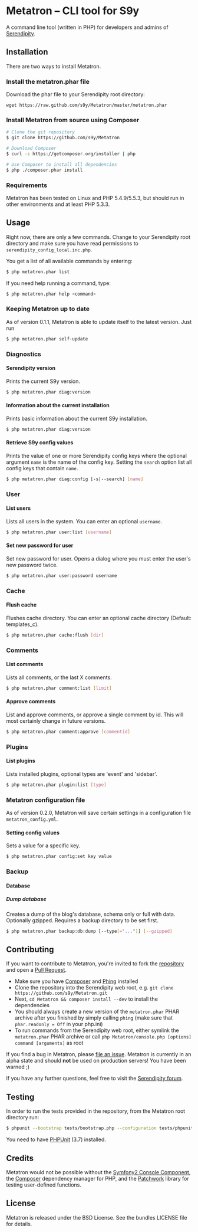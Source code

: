 # Metatron – CLI tool for S9y

A command line tool (written in PHP) for developers and admins of [Serendipity](http://s9y.org).

## Installation

There are two ways to install Metatron.

### Install the metatron.phar file

Download the phar file to your Serendipity root directory:

`wget https://raw.github.com/s9y/Metatron/master/metatron.phar`

### Install Metatron from source using Composer

```bash
# Clone the git repository
$ git clone https://github.com/s9y/Metatron

# Download Composer
$ curl -s https://getcomposer.org/installer | php

# Use Composer to install all dependencies
$ php ./composer.phar install
```

### Requirements

Metatron has been tested on Linux and PHP 5.4.9/5.5.3, but should run in other environments and at least PHP 5.3.3.

## Usage

Right now, there are only a few commands. Change to your Serendipity root directory and make sure you have read permissions to `serendipity_config_local.inc.php`.

You get a list of all available commands by entering:

```bash
$ php metatron.phar list
```

If you need help running a command, type:

```bash
$ php metatron.phar help <command>
```

### Keeping Metatron up to date

As of version 0.1.1, Metatron is able to update itself to the latest version. Just run

```bash
$ php metatron.phar self-update
```

### Diagnostics

#### Serendipity version

Prints the current S9y version.

```bash
$ php metatron.phar diag:version
```

#### Information about the current installation

Prints basic information about the current S9y installation.

```bash
$ php metatron.phar diag:version
```

#### Retrieve S9y config values

Prints the value of one or more Serendipity config keys where the optional argument `name` is the name of the config key. Setting the `search` option list all config keys that contain `name`.

```bash
$ php metatron.phar diag:config [-s|--search] [name]
```

### User

#### List users

Lists all users in the system. You can enter an optional `username`.

```bash
$ php metatron.phar user:list [username]
```
#### Set new password for user

Set new password for user. Opens a dialog where you must enter the user's new password twice.

```bash
$ php metatron.phar user:password username
```

### Cache

#### Flush cache

Flushes cache directory. You can enter an optional cache directory (Default: templates_c).

```bash
$ php metatron.phar cache:flush [dir]
```

### Comments

#### List comments

Lists all comments, or the last X comments.

```bash
$ php metatron.phar comment:list [limit]
```

#### Approve comments

List and approve comments, or approve a single comment by id. This will most certainly change in future versions.

```bash
$ php metatron.phar comment:approve [commentid]
```

### Plugins

#### List plugins

Lists installed plugins, optional types are 'event' and 'sidebar'.

```bash
$ php metatron.phar plugin:list [type]
```

### Metatron configuration file

As of version 0.2.0, Metatron will save certain settings in a configuration file `metatron_config.yml`.

#### Setting config values

Sets a value for a specific key.

```bash
$ php metatron.phar config:set key value
```

### Backup

#### Database

##### Dump database

Creates a dump of the blog's database, schema only or full with data. Optionally gzipped. Requires a backup directory to be set first.

```bash
$ php metatron.phar backup:db:dump [--type[="..."]] [--gzipped]
```

## Contributing

If you want to contribute to Metatron, you're invited to fork the [repository](https://github.com/s9y/Metatron) and open a [Pull Request](https://help.github.com/articles/using-pull-requests).

* Make sure you have [Composer](http://getcomposer.org/) and [Phing](http://www.phing.info/) installed
* Clone the repository into the Serendipity web root, e.g. `git clone https://github.com/s9y/Metatron.git`
* Next, `cd Metatron && composer install --dev` to install the dependencies
* You should always create a new version of the `metatron.phar` PHAR archive after you finished by simply calling `phing` (make sure that `phar.readonly = Off` in your php.ini)
* To run commands from the Serendipity web root, either symlink the `metatron.phar` PHAR archive or call `php Metatron/console.php [options] command [arguments]` as root

If you find a bug in Metatron, please [file an issue](https://github.com/s9y/Metatron/issues). Metatron is currently in an alpha state and should **not** be used on production servers! You have been warned ;)

If you have any further questions, feel free to visit the [Serendipity forum](http://board.s9y.org/).

## Testing

In order to run the tests provided in the repository, from the Metatron root directory run:

```bash
$ phpunit --bootstrap tests/bootstrap.php --configuration tests/phpunit.xml `pwd`/tests/Serendipity/
```

You need to have [PHPUnit](https://github.com/sebastianbergmann/phpunit/) (3.7) installed.

## Credits

Metatron would not be possible without the [Symfony2 Console Component](http://symfony.com/doc/current/components/console/introduction.html), the [Composer](http://getcomposer.org/) dependency manager for PHP, and the [Patchwork](http://antecedent.github.io/patchwork/) library for testing user-defined functions.

## License

Metatron is released under the BSD License. See the bundles LICENSE file for details.
